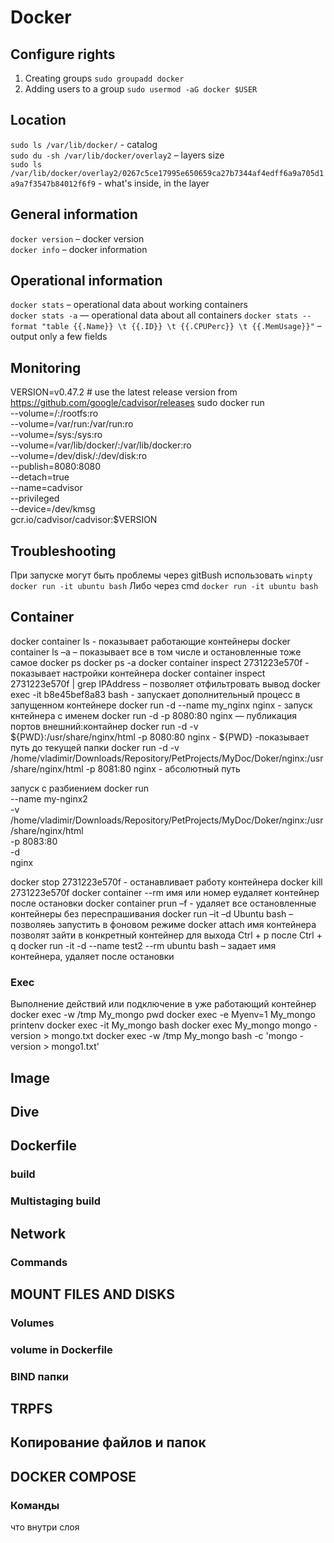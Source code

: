 # Docker

## Configure rights
1. Creating groups
```sudo groupadd docker```
2. Adding users to a group
```sudo usermod -aG docker $USER```

## Location
```sudo ls /var/lib/docker/``` - catalog  
```sudo du -sh /var/lib/docker/overlay2``` – layers size  
```sudo ls /var/lib/docker/overlay2/0267c5ce17995e650659ca27b7344af4edff6a9a705d1a9a7f3547b84012f6f9```  - what's inside, in the layer

## General information
```docker version``` – docker version  
```docker info``` – docker information

## Operational information
```docker stats``` – operational data about working containers  
```docker stats -a``` — operational data about all containers
```docker stats --format "table {{.Name}} \t {{.ID}} \t {{.CPUPerc}} \t {{.MemUsage}}"``` – output only a few fields

## Monitoring
VERSION=v0.47.2 # use the latest release version from https://github.com/google/cadvisor/releases
sudo docker run \
  --volume=/:/rootfs:ro \
  --volume=/var/run:/var/run:ro \
  --volume=/sys:/sys:ro \
  --volume=/var/lib/docker/:/var/lib/docker:ro \
  --volume=/dev/disk/:/dev/disk:ro \
  --publish=8080:8080 \
  --detach=true \
  --name=cadvisor \
  --privileged \
  --device=/dev/kmsg \
  gcr.io/cadvisor/cadvisor:$VERSION

## Troubleshooting
При запуске могут быть проблемы через gitBush использовать ```winpty docker run -it ubuntu bash```
Либо через cmd ```docker run -it ubuntu bash```

## Container
docker container ls  - показывает работающие контейнеры
docker container ls –a – показывает все в том числе и остановленные
тоже самое
docker ps
docker ps -a
docker container inspect 2731223e570f  - показывает настройки контейнера
docker container inspect 2731223e570f | grep IPAddress – позволяет отфильтровать вывод
docker exec -it b8e45bef8a83 bash   -  запускает дополнительный процесс в запущенном контейнере
docker run -d --name my_nginx nginx -  запуск кнтейнера с именем
docker run -d -p 8080:80 nginx — публикация портов внешний:контайнер
docker run -d -v ${PWD}:/usr/share/nginx/html -p 8080:80 nginx - ${PWD} -показывает путь до текущей папки
docker run -d -v /home/vladimir/Downloads/Repository/PetProjects/MyDoc/Doker/nginx:/usr/share/nginx/html -p 8081:80 nginx   - абсолютный путь

запуск с разбиением
docker run \
--name my-nginx2 \
-v /home/vladimir/Downloads/Repository/PetProjects/MyDoc/Doker/nginx:/usr/share/nginx/html \
-p 8083:80 \
-d \
nginx

docker stop 2731223e570f   - останавливает работу контейнера
docker kill 2731223e570f 
docker container --rm имя или номер  eудаляет контейнер после остановки
docker container prun –f  - удаляет все остановленные контейнеры без переспрашивания
docker run –it –d  Ubuntu bash – позволяеь запустить в фоновом режиме
docker attach имя контейнера позволят зайти в конкретный контейнер
для выхода Ctrl + p после Ctrl + q
docker run -it -d --name test2 --rm ubuntu bash – задает имя контейнера, удаляет после остановки

### Exec
Выполнение действий или подключение в уже работающий контейнер
docker exec -w /tmp My_mongo pwd
docker exec -e Myenv=1 My_mongo printenv
docker exec -it My_mongo bash
docker exec My_mongo mongo -version > mongo.txt
docker exec -w /tmp My_mongo bash -c 'mongo -version > mongo1.txt'
## Image
## Dive
## Dockerfile
### build
### Multistaging build
## Network
### Commands
## MOUNT FILES AND DISKS
### Volumes
### volume in Dockerfile
### BIND папки
## TRPFS
## Копирование файлов и папок
## DOCKER COMPOSE
### Команды


что внутри слоя